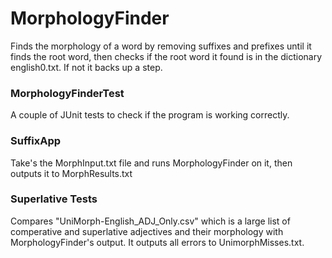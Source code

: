# MorphologyFinder

Finds the morphology of a word by removing suffixes and prefixes until it finds the root word, then checks if the root word it found is in the dictionary english0.txt. If not it backs up a step. 

### MorphologyFinderTest

A couple of JUnit tests to check if the program is working correctly.

### SuffixApp

Take's the MorphInput.txt file and runs MorphologyFinder on it, then outputs it to MorphResults.txt

### Superlative Tests

Compares "UniMorph-English_ADJ_Only.csv" which is a large list of comperative and superlative adjectives and their morphology with MorphologyFinder's output. It outputs all errors to UnimorphMisses.txt.
